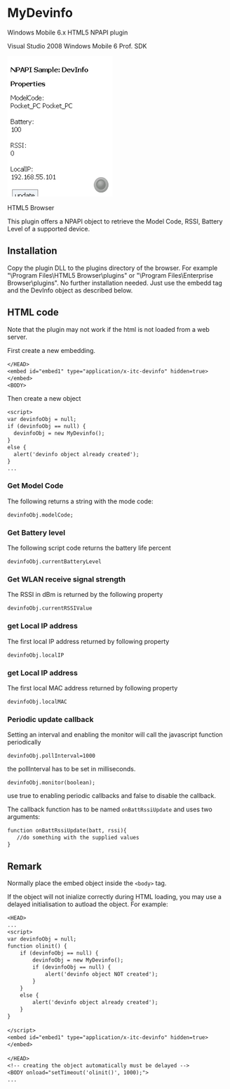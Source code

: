 # MyDevinfo
Windows Mobile 6.x HTML5 NPAPI plugin

Visual Studio 2008
Windows Mobile 6 Prof. SDK

![screen shot](https://github.com/hjgode/MyDevinfo/raw/master/NPAPI_simple2.png)

HTML5 Browser

This plugin offers a NPAPI object to retrieve the Model Code, RSSI, Battery Level of a supported device.

## Installation

Copy the plugin DLL to the plugins directory of the browser. For example "\Program Files\HTML5 Browser\plugins" or "\Program Files\Enterprise Browser\plugins". No further installation needed. Just use the embedd tag and the DevInfo object as described below.

## HTML code

Note that the plugin may not work if the html is not loaded from a web server.

First create a new embedding.

    </HEAD>
    <embed id="embed1" type="application/x-itc-devinfo" hidden=true> </embed>
    <BODY>

Then create a new object 

    <script> 
    var devinfoObj = null;
    if (devinfoObj == null) {
      devinfoObj = new MyDevinfo();
    }
    else {
      alert('devinfo object already created');
    }
    ...

### Get Model Code

The following returns a string with the mode code:

    devinfoObj.modelCode;
    
### Get Battery level

The following script code returns the battery life percent

    devinfoObj.currentBatteryLevel
    
### Get WLAN receive signal strength

The RSSI in dBm is returned by the following property

    devinfoObj.currentRSSIValue
    
### get Local IP address

The first local IP address returned by following property

	devinfoObj.localIP
	
### get Local IP address

The first local MAC address returned by following property

	devinfoObj.localMAC
  
### Periodic update callback

Setting an interval and enabling the monitor will call the javascript function periodically
    
    devinfoObj.pollInterval=1000

the pollInterval has to be set in milliseconds.

    devinfoObj.monitor(boolean);
    
use true to enabling periodic callbacks and false to disable the callback.

The callback function has to be named `onBattRssiUpdate` and uses two arguments:
    
    function onBattRssiUpdate(batt, rssi){
       //do something with the supplied values
    }

## Remark

Normally place the embed object inside the `<body>` tag.

If the object will not inialize correctly during HTML loading, you may use a delayed initialisation to autload the object. For example:

    <HEAD>
    ...
    <script>
    var devinfoObj = null;
    function olinit() {
        if (devinfoObj == null) {
            devinfoObj = new MyDevinfo();
            if (devinfoObj == null) {
                alert('devinfo object NOT created');
            }
        }
        else {
            alert('devinfo object already created');
        }
    }
    
    </script> 
    <embed id="embed1" type="application/x-itc-devinfo" hidden=true> </embed> 
    
    </HEAD>
    <!-- creating the object automatically must be delayed -->
    <BODY onload="setTimeout('olinit()', 1000);">
    ...
